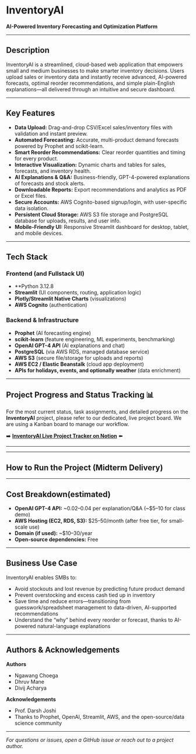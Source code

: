 # InventoryAI

**AI-Powered Inventory Forecasting and Optimization Platform**

---

## Description

InventoryAI is a streamlined, cloud-based web application that empowers small and medium businesses to make smarter inventory decisions. Users upload sales or inventory data and instantly receive advanced, AI-powered forecasts, optimal reorder recommendations, and simple plain-English explanations—all delivered through an intuitive and secure dashboard.

---

## Key Features

- **Data Upload:** Drag-and-drop CSV/Excel sales/inventory files with validation and instant preview.
- **Automated Forecasting:** Accurate, multi-product demand forecasts powered by Prophet and scikit-learn.
- **Smart Reorder Recommendations:** Clear reorder quantities and timing for every product.
- **Interactive Visualization:** Dynamic charts and tables for sales, forecasts, and inventory health.
- **AI Explanations & Q&A:** Business-friendly, GPT-4-powered explanations of forecasts and stock alerts.
- **Downloadable Reports:** Export recommendations and analytics as PDF or Excel files.
- **Secure Accounts:** AWS Cognito-based signup/login, with user-specific data isolation.
- **Persistent Cloud Storage:** AWS S3 file storage and PostgreSQL database for uploads, results, and user info.
- **Mobile-Friendly UI:** Responsive Streamlit dashboard for desktop, tablet, and mobile devices.

---

## Tech Stack

### Frontend (and Fullstack UI)
- **Python 3.12.8
- **Streamlit** (UI components, routing, application logic)
- **Plotly/Streamlit Native Charts** (visualizations)
- **AWS Cognito** (authentication)

### Backend & Infrastructure
- **Prophet** (AI forecasting engine)
- **scikit-learn** (feature engineering, ML experiments, benchmarking)
- **OpenAI GPT-4 API** (AI explanations and chat)
- **PostgreSQL** (via AWS RDS, managed database service)
- **AWS S3** (secure file/storage for uploads and reports)
- **AWS EC2 / Elastic Beanstalk** (cloud app deployment)
- **APIs for holidays, events, and optionally weather** (data enrichment)

---

## Project Progress and Status Tracking 📊

For the most current status, task assignments, and detailed progress on the **InventoryAI** project, please refer to our dedicated, live project board. We are using a Kanban board to manage our workflow.

➡️ **[InventoryAI Live Project Tracker on Notion](https://www.notion.so/27b4d5b4186f8013af55e6551ba1bb96?v=27b4d5b4186f8079a213000cba5b2639&source=copy_link)** ⬅️

---



---

## How to Run the Project (Midterm Delivery)



---

## Cost Breakdown(estimated)

- **OpenAI GPT-4 API:** ~$0.02–$0.04 per explanation/Q&A (~$5–10 for class demo)
- **AWS Hosting (EC2, RDS, S3):** $25–50/month (after free tier, for small-scale use)
- **Domain (if used):** ~$10–30/year
- **Open-source dependencies:** Free

---

## Business Use Case

InventoryAI enables SMBs to:
- Avoid stockouts and lost revenue by predicting future product demand
- Prevent overstocking and excess cash tied up in inventory
- Save time and reduce errors—transitioning from guesswork/spreadsheet management to data-driven, AI-supported recommendations
- Understand the “why” behind every reorder or forecast, thanks to AI-powered natural-language explanations

---

## Authors & Acknowledgements

**Authors**
-  Ngawang Choega
-  Dhruv Mane
-  Divij Acharya


**Acknowledgements**
- Prof. Darsh Joshi
- Thanks to Prophet, OpenAI, Streamlit, AWS, and the open-source/data science community

---

_For questions or issues, open a GitHub issue or reach out to a project author._

